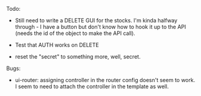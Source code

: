 Todo:

* Still need to write a DELETE GUI for the stocks. I'm kinda halfway through - I have a button but don't know how to hook it up to the API (needs the id of the object to make the API call).

* Test that AUTH works on DELETE

* reset the "secret" to something more, well, secret.


Bugs:

* ui-router: assigning controller in the router config doesn't seem to work. I seem to need to attach the controller in the template as well.
